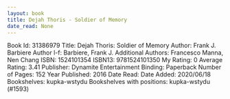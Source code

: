 ```yaml
---
layout: book
title: Dejah Thoris - Soldier of Memory
date_read: None
---
```


Book Id: 31386979
Title: Dejah Thoris: Soldier of Memory
Author: Frank J. Barbiere
Author l-f: Barbiere, Frank J.
Additional Authors: Francesco Manna, Nen Chang
ISBN: 1524101354
ISBN13: 9781524101350
My Rating: 0
Average Rating: 3.41
Publisher: Dynamite Entertainment
Binding: Paperback
Number of Pages: 152
Year Published: 2016
Date Read: 
Date Added: 2020/06/18
Bookshelves: kupka-wstydu
Bookshelves with positions: kupka-wstydu (#1593)

